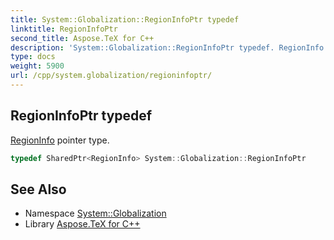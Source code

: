 ```yaml
---
title: System::Globalization::RegionInfoPtr typedef
linktitle: RegionInfoPtr
second_title: Aspose.TeX for C++
description: 'System::Globalization::RegionInfoPtr typedef. RegionInfo pointer type in C++.'
type: docs
weight: 5900
url: /cpp/system.globalization/regioninfoptr/
---
```

## RegionInfoPtr typedef


[RegionInfo](../regioninfo/) pointer type.

```cpp
typedef SharedPtr<RegionInfo> System::Globalization::RegionInfoPtr
```

## See Also

* Namespace [System::Globalization](../)
* Library [Aspose.TeX for C++](../../)

